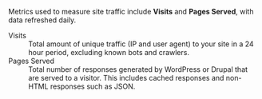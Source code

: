 <p>Metrics used to measure site traffic include <strong>Visits</strong> and <strong>Pages Served</strong>, with data refreshed daily.</p>
<dl>
  <dt>Visits</dt>
    <dd>Total amount of unique traffic (IP and user agent) to your site in a 24 hour period, excluding known bots and crawlers.</dd>
  <dt>Pages Served</dt>
    <dd>Total number of responses generated by WordPress or Drupal that are served to a visitor. This includes cached responses and non-HTML responses such as JSON.</dd>
</dl>
